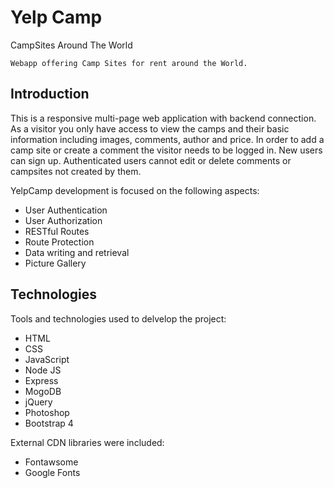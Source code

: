 # Yelp Camp
CampSites Around The World

```
Webapp offering Camp Sites for rent around the World.
```

## Introduction

This is a responsive multi-page web application with backend connection.
As a visitor you only have access to view the camps and their basic information including images, comments, author and price.
In order to add a camp site or create a comment the visitor needs to be logged in. New users can sign up.
Authenticated users cannot edit or delete comments or campsites not created by them.

YelpCamp development is focused on the following aspects:

* User Authentication
* User Authorization
* RESTful Routes
* Route Protection
* Data writing and retrieval
* Picture Gallery

## Technologies

Tools and technologies used to delvelop the project:

* HTML
* CSS
* JavaScript
* Node JS
* Express
* MogoDB
* jQuery
* Photoshop
* Bootstrap 4

External CDN libraries were included:

* Fontawsome
* Google Fonts

